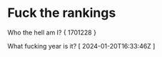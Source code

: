# Fuck the rankings

Who the hell am I?
{ 1701228 }

What fucking year is it?
[ 2024-01-20T16:33:46Z ]
